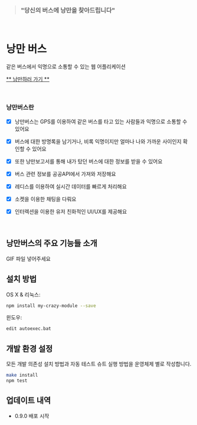 <br>

> ### **"당신의 버스에 낭만을 찾아드립니다"**

<br>


# 낭만 버스

같은 버스에서 익명으로 소통할 수 있는 웹 어플리케이션

[** 낭만하러 가기 **](https://i7a704.p.ssafy.io)

<br>

### 낭만버스란


- [x] 낭만버스는 GPS를 이용하여 같은 버스를 타고 있는 사람들과 익명으로 소통할 수 있어요
- [x] 버스에 대한 방명록을 남기거나, 비록 익명이지만 얼마나 나와 가까운 사이인지 확인할 수 있어요
- [x] 또한 낭만보고서를 통해 내가 탔던 버스에 대한 정보를 받을 수 있어요
- [x] 버스 관련 정보를 공공API에서 가져와 저장해요
- [x] 레디스를 이용하여 실시간 데이터를 빠르게 처리해요
- [x] 소켓을 이용한 채팅을 다뤄요
- [x] 인터렉션을 이용한 유저 친화적인 UI/UX를 제공해요


<br>

## 낭만버스의 주요 기능들 소개

GIF 파일 넣어주세요

## 설치 방법

OS X & 리눅스:

```sh
npm install my-crazy-module --save
```

윈도우:

```sh
edit autoexec.bat
```


## 개발 환경 설정

모든 개발 의존성 설치 방법과 자동 테스트 슈트 실행 방법을 운영체제 별로 작성합니다.

```sh
make install
npm test
```

## 업데이트 내역

* 0.9.0 배포 시작







